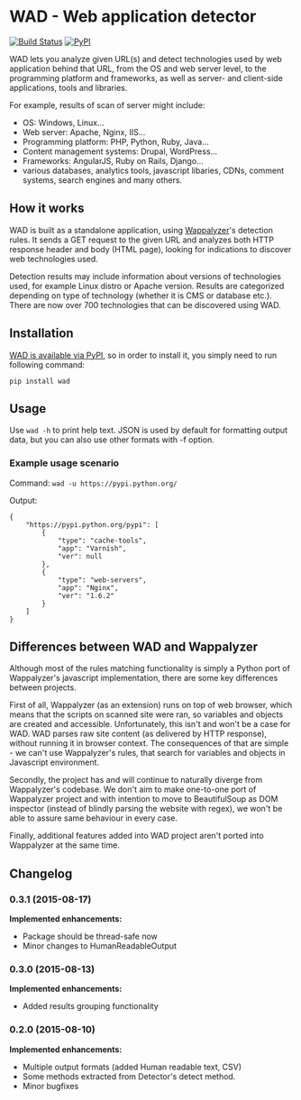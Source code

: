 # WAD - Web application detector
[![Build Status](https://travis-ci.org/CERN-CERT/WAD.svg?branch=master)](https://travis-ci.org/CERN-CERT/WAD) [![PyPI](https://img.shields.io/pypi/v/wad.svg)](https://pypi.python.org/pypi/wad)

WAD lets you analyze given URL(s) and detect technologies used by web application behind that URL, 
from the OS and web server level, to the programming platform and frameworks, as well as server- and client-side
applications, tools and libraries. 

For example, results of scan of server might include: 

  * OS: Windows, Linux...
  * Web server: Apache, Nginx, IIS...
  * Programming platform: PHP, Python, Ruby, Java...
  * Content management systems: Drupal, WordPress...
  * Frameworks: AngularJS, Ruby on Rails, Django...
  * various databases, analytics tools, javascript libaries, CDNs, comment systems, search engines and many others.
  

## How it works
WAD is built as a standalone application, using [Wappalyzer](https://github.com/AliasIO/Wappalyzer)'s
detection rules. It sends a GET request to the given URL and analyzes both HTTP response header and body (HTML page), 
looking for indications to discover web technologies used. 

Detection results may include information about versions of technologies used, for example Linux distro or Apache version. 
Results are categorized depending on type of technology (whether it is CMS or database etc.). There are now over 700 
technologies that can be discovered using WAD.

## Installation
[WAD is available via PyPI](https://pypi.python.org/pypi/wad), so in order to install it, you simply need to run following command:

`pip install wad`

## Usage
Use `wad -h` to print help text.
JSON is used by default for formatting output data, but you can also use other formats with -f <format> option.
### Example usage scenario
Command: `wad -u https://pypi.python.org/` 

Output:

```
{
    "https://pypi.python.org/pypi": [
        {
            "type": "cache-tools", 
            "app": "Varnish", 
            "ver": null
        }, 
        {
            "type": "web-servers", 
            "app": "Nginx", 
            "ver": "1.6.2"
        }
    ]
}
```

## Differences between WAD and Wappalyzer
Although most of the rules matching functionality is simply a Python port of Wappalyzer's javascript implementation, there are some key differences between projects.

First of all, Wappalyzer (as an extension) runs on top of web browser, which means that the scripts on scanned site were ran, so variables and objects are created and accessible. 
Unfortunately, this isn't and won't be a case for WAD. WAD parses raw site content (as delivered by HTTP response), without running it in browser context. 
The consequences of that are simple - we can't use Wappalyzer's rules, that search for variables and objects in Javascript environment.

Secondly, the project has and will continue to naturally diverge from Wappalyzer's codebase. We don't aim to make one-to-one port of Wappalyzer project and with intention to move to BeautifulSoup as DOM inspector (instead of blindly parsing the website with regex), we won't be able to assure same behaviour in every case. 

Finally, additional features added into WAD project aren't ported into Wappalyzer at the same time.

## Changelog
### 0.3.1 (2015-08-17)

**Implemented enhancements:**

- Package should be thread-safe now
- Minor changes to HumanReadableOutput

### 0.3.0 (2015-08-13)

**Implemented enhancements:**

- Added results grouping functionality

### 0.2.0 (2015-08-10)

**Implemented enhancements:**

- Multiple output formats (added Human readable text, CSV)
- Some methods extracted from Detector's detect method.
- Minor bugfixes
